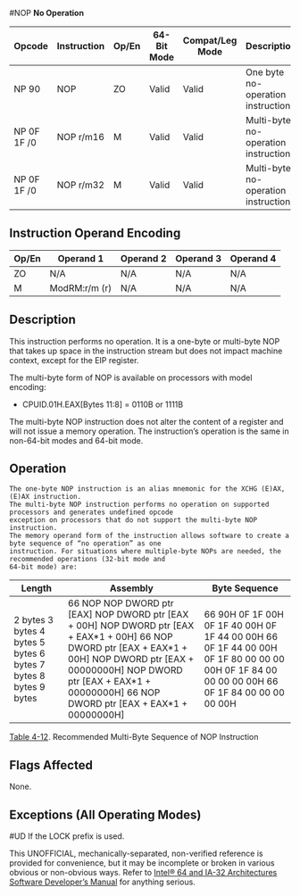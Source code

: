 #NOP
**No Operation**

| Opcode      | Instruction | Op/En | 64-Bit Mode | Compat/Leg Mode | Description                          |
| ----------- | ----------- | ----- | ----------- | --------------- | ------------------------------------ |
| NP 90       | NOP         | ZO    | Valid       | Valid           | One byte no-operation instruction.   |
| NP 0F 1F /0 | NOP r/m16   | M     | Valid       | Valid           | Multi-byte no-operation instruction. |
| NP 0F 1F /0 | NOP r/m32   | M     | Valid       | Valid           | Multi-byte no-operation instruction. |

## Instruction Operand Encoding

| Op/En | Operand 1     | Operand 2 | Operand 3 | Operand 4 |
| ----- | ------------- | --------- | --------- | --------- |
| ZO    | N/A           | N/A       | N/A       | N/A       |
| M     | ModRM:r/m (r) | N/A       | N/A       | N/A       |

## Description

This instruction performs no operation. It is a one-byte or multi-byte NOP that takes up space in the instruction stream but does not impact machine context, except for the EIP register.

The multi-byte form of NOP is available on processors with model encoding:

- CPUID.01H.EAX[Bytes 11:8] = 0110B or 1111B

The multi-byte NOP instruction does not alter the content of a register and will not issue a memory operation. The instruction’s operation is the same in non-64-bit modes and 64-bit mode.

## Operation

```
The one-byte NOP instruction is an alias mnemonic for the XCHG (E)AX, (E)AX instruction.
The multi-byte NOP instruction performs no operation on supported processors and generates undefined opcode
exception on processors that do not support the multi-byte NOP instruction.
The memory operand form of the instruction allows software to create a byte sequence of “no operation” as one
instruction. For situations where multiple-byte NOPs are needed, the recommended operations (32-bit mode and
64-bit mode) are:

```

| Length                                                          | Assembly                                                                                                                                                                                                                                           | Byte Sequence                                                                                                                               |
| --------------------------------------------------------------- | -------------------------------------------------------------------------------------------------------------------------------------------------------------------------------------------------------------------------------------------------- | ------------------------------------------------------------------------------------------------------------------------------------------- |
| 2 bytes 3 bytes 4 bytes 5 bytes 6 bytes 7 bytes 8 bytes 9 bytes | 66 NOP NOP DWORD ptr [EAX] NOP DWORD ptr [EAX + 00H] NOP DWORD ptr [EAX + EAX\*1 + 00H] 66 NOP DWORD ptr [EAX + EAX\*1 + 00H] NOP DWORD ptr [EAX + 00000000H] NOP DWORD ptr [EAX + EAX\*1 + 00000000H] 66 NOP DWORD ptr [EAX + EAX\*1 + 00000000H] | 66 90H 0F 1F 00H 0F 1F 40 00H 0F 1F 44 00 00H 66 0F 1F 44 00 00H 0F 1F 80 00 00 00 00H 0F 1F 84 00 00 00 00 00H 66 0F 1F 84 00 00 00 00 00H |

[Table 4-12](/x86/nop#tbl-4-12). Recommended Multi-Byte Sequence of NOP Instruction

## Flags Affected

None.

## Exceptions (All Operating Modes)

#​​​UD If the LOCK prefix is used.

This UNOFFICIAL, mechanically-separated, non-verified reference is provided for convenience, but it may be
incomplete or broken in various obvious or non-obvious
ways. Refer to [Intel® 64 and IA-32 Architectures Software Developer’s Manual](https://software.intel.com/en-us/download/intel-64-and-ia-32-architectures-sdm-combined-volumes-1-2a-2b-2c-2d-3a-3b-3c-3d-and-4) for anything serious.
